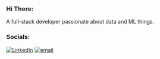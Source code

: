 ### Hi There:
A full-stack developer passionate about data and ML things.

### Socials:
[![LinkedIn](https://img.shields.io/badge/LinkedIn-%230077B5.svg?logo=linkedin&logoColor=white)](https://www.linkedin.com/in/romeopycoder601/romeopycoder601) [![email](https://img.shields.io/badge/Email-D14836?logo=gmail&logoColor=white)](mailto:romeopycoder601@gmail.com)
